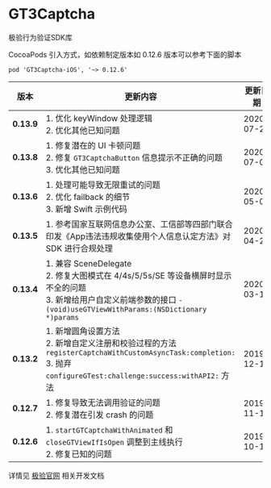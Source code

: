 # GT3Captcha
极验行为验证SDK库

CocoaPods 引入方式，如依赖制定版本如 0.12.6 版本可以参考下面的脚本 

`pod 'GT3Captcha-iOS', '~> 0.12.6'`

版本|更新内容|更新日期
-----|-----|-----
**0.13.9**  |1. 优化 keyWindow 处理逻辑 </br> 2. 优化其他已知问题| 2020-07-24
**0.13.8**  |1. 修复潜在的 UI 卡顿问题 </br> 2. 修复 `GT3CaptchaButton` 信息提示不正确的问题 </br> 3. 优化其他已知问题| 2020-07-01
**0.13.6**  |1. 处理可能导致无限重试的问题 </br> 2. 优化 failback 的细节 </br> 3. 新增 Swift 示例代码| 2020-05-06
**0.13.5**  |1. 参考国家互联网信息办公室、工信部等四部门联合印发《App违法违规收集使用个人信息认定方法》对 SDK 进行合规处理 | 2020-04-23
**0.13.4**  |1. 兼容 SceneDelegate </br> 2. 修复大图模式在 4/4s/5/5s/SE 等设备横屏时显示不全的问题 </br> 3. 新增给用户自定义前端参数的接口 `- (void)useGTViewWithParams:(NSDictionary *)params`|2020-03-17
**0.13.2**  |1. 新增圆角设置方法 </br> 2. 新增自定义注册和校验过程的方法 `registerCaptchaWithCustomAsyncTask:completion:` </br> 3. 抛弃 `configureGTest:challenge:success:withAPI2:` 方法| 2019-12-17
**0.12.7**  |1. 修复导致无法调用验证的问题 </br> 2. 修复潜在引发 crash 的问题 | 2019-11-11
**0.12.6**  |1. `startGTCaptchaWithAnimated` 和 `closeGTViewIfIsOpen` 调整到主线执行 </br> 2. 修复已知的问题 | 2019-10-14


详情见 [极验官网](http://www.geetest.com) 相关开发文档
